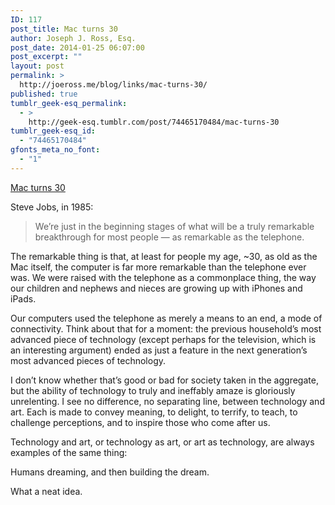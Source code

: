 ```yaml
---
ID: 117
post_title: Mac turns 30
author: Joseph J. Ross, Esq.
post_date: 2014-01-25 06:07:00
post_excerpt: ""
layout: post
permalink: >
  http://joeross.me/blog/links/mac-turns-30/
published: true
tumblr_geek-esq_permalink:
  - >
    http://geek-esq.tumblr.com/post/74465170484/mac-turns-30
tumblr_geek-esq_id:
  - "74465170484"
gfonts_meta_no_font:
  - "1"
---
```

<a href='http://www.apple.com/30-years/1984/'>Mac turns 30</a><div class="link_description"><p>Steve Jobs, in 1985:</p>

<blockquote>
  <p>We’re just in the beginning stages of what will be a truly remarkable breakthrough for most people — as remarkable as the telephone.</p>
</blockquote>

<p>The remarkable thing is that, at least for people my age, ~30, as old as the Mac itself, the computer is far more remarkable than the telephone ever was. We were raised with the telephone as a commonplace thing, the way our children and nephews and nieces are growing up with iPhones and iPads.</p>

<p><!-- more --></p>

<p>Our computers used the telephone as merely a means to an end, a mode of connectivity. Think about that for a moment: the previous household&#8217;s most advanced piece of technology (except perhaps for the television, which is an interesting argument) ended as just a feature in the next generation&#8217;s most advanced pieces of technology.</p>

<p>I don&#8217;t know whether that&#8217;s good or bad for society taken in the aggregate, but the ability of technology to truly and ineffably amaze is gloriously unrelenting. I see no difference, no separating line, between technology and art. Each is made to convey meaning, to delight, to terrify, to teach, to challenge perceptions, and to inspire those who come after us.</p>

<p>Technology and art, or technology as art, or art as technology, are always examples of the same thing:</p>

<p>Humans dreaming, and then building the dream.</p>

<p>What a neat idea.</p></div>